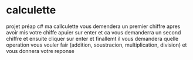 # calculette
 projet préap c#
ma callculette vous demendera un premier chiffre
apres avoir mis votre chiffe apuier sur enter
et ca vous demanderra un second chiffre et ensuite cliquer sur enter
et finallemt il vous demandera quelle operation vous vouler fair (addition, soustracion, multiplication, division)
et vous donnera votre reponse
